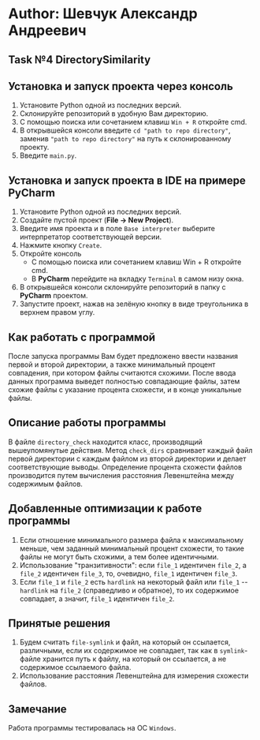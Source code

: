 # Author: Шевчук Александр Андреевич

## Task №4 DirectorySimilarity
## Установка и запуск проекта через консоль
1. Установите Python одной из последних версий.
2. Склонируйте репозиторий в удобную Вам директорию.
3. С помощью поиска или сочетанием клавиш `Win + R` откройте cmd.
4. В открывшейся консоли введите `cd "path to repo directory"`, заменив `"path to repo directory"` на путь к склонированному проекту.
5. Введите `main.py`.

## Установка и запуск проекта в IDE на примере PyCharm
1. Установите Python одной из последних версий.
2. Создайте пустой проект (**File -> New Project**).
3. Введите имя проекта и в поле `Base interpreter` выберите интерпретатор соответствующей версии.
4. Нажмите кнопку `Create`.
5. Откройте консоль
    * С помощью поиска или сочетанием клавиш Win + R откройте cmd.
    * В __PyCharm__ перейдите на вкладку `Terminal` в самом низу окна.
6. В открывшейся консоли склонируйте репозиторий в папку с __PyCharm__ проектом.
7. Запустите проект, нажав на зелёную кнопку в виде треугольника в верхнем правом углу.

## Как работать с программой
После запуска программы Вам будет предложено ввести названия первой и второй директории, а также минимальный процент совпадения, 
при котором файлы считаются схожими. После ввода данных программа выведет полностью совпадающие файлы, затем схожие файлы с указание 
процента схожести, и в конце уникальные файлы.

## Описание работы программы
В файле `directory_check` находится класс, производящий вышеупомянутые действия. 
Метод `check_dirs` сравнивает каждый файл первой директории с каждым файлом из второй директории и делает соответствующие выводы.
Определение процента схожести файлов производится путем вычисления расстояния Левенштейна между содержимым файлов.

## Добавленные оптимизации к работе программы
1. Если отношение минимального размера файла к максимальному меньше, чем заданный минимальный процент схожести, то такие файлы не могут быть
схожими, а тем более идентичными.
2. Использование "транзитивности": если `file_1` идентичен `file_2`, а `file_2` идентичен `file_3`, то, очевидно, `file_1` идентичен `file_3`.
3. Если `file_1` и `file_2` есть `hardlink` на некоторый файл или `file_1` -- `hardlink` на `file_2` (справедливо и обратное),
то их содержимое совпадает, а значит, `file_1` идентичен `file_2`.

## Принятые решения
1. Будем считать `file-symlink` и файл, на который он ссылается, различными, если их содержимое не совпадает, так как в `symlink`-файле хранится
путь к файлу, на который он ссылается, а не содержимое ссылаемого файла.
2. Использование расстояния Левенштейна для измерения схожести файлов.

## Замечание
Работа программы тестировалась на ОС `Windows`.
